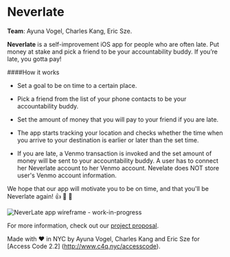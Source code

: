 # Neverlate


**Team**: Ayuna Vogel, Charles Kang, Eric Sze.


**Neverlate** is a self-improvement iOS app for people who are often late. Put money at stake and pick a friend to be your accountability buddy. If you’re late, you gotta pay!  


####How it works

* Set a goal to be on time to a certain place.

* Pick a friend from the list of your phone contacts to be your accountability buddy.

* Set the amount of money that you will pay to your friend if you are late.

* The app starts tracking your location and checks whether the time when you arrive to your destination is earlier or later than the set time.

* If you are late, a Venmo transaction is invoked and the set amount of money will be sent to your accountability buddy. A user has to connect her Neverlate account to her Venmo account. Nevelate does NOT store user's Venmo account information.

We hope that our app will motivate you to be on time, and that you'll be Neverlate again! 👍 👏 🎉

![NeverLate app wireframe - work-in-progress](https://cloud.githubusercontent.com/assets/12476189/11171415/c77b5e74-8bbd-11e5-96a8-184a56650708.png)

For more information, check out our [project proposal](https://github.com/ayunav/NeverLateApp/blob/master/NeverLateProjectProposal.md).


Made with ♥ ️in NYC by Ayuna Vogel, Charles Kang and Eric Sze for [Access Code 2.2] (http://www.c4q.nyc/accesscode).
